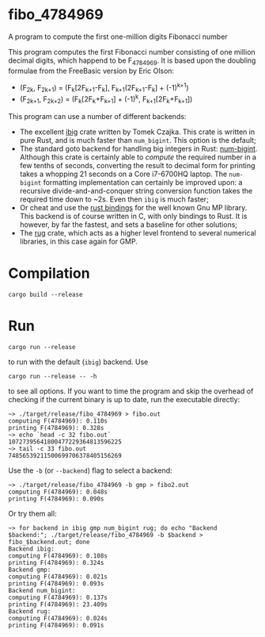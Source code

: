 # fibo_4784969

A program to compute the first one-million digits Fibonacci number

This program computes the first Fibonacci number consisting of one million decimal digits,
which happend to be F<sub>4784969</sub>. It is based upon the doubling formulae from the
FreeBasic version by Eric Olson:
* (F<sub>2k</sub>, F<sub>2k+1</sub>)
  = (F<sub>k</sub>[2F<sub>k+1</sub>-F<sub>k</sub>], F<sub>k+1</sub>(2F<sub>k+1</sub>-F<sub>k</sub>] + (-1)<sup>k+1</sup>)
* (F<sub>2k+1</sub>, F<sub>2k+2</sub>)
= (F<sub>k</sub>[2F<sub>k</sub>+F<sub>k+1</sub>] + (-1)<sup>k</sup>, F<sub>k+1</sub>[2F<sub>k</sub>+F<sub>k+1</sub>])

This program can use a number of different backends:
* The excellent [ibig](https://crates.io/crates/ibig) crate written by Tomek Czajka. This crate is
  written in pure Rust, and is much faster than `num_bigint`. This option is the default;
* The standard goto backend for handling big integers in Rust: [num-bigint](https://crates.io/crates/num-bigint).
  Although this crate is certainly able to *compute* the required number in a few tenths of seconds,
  converting the result to decimal form for printing takes a whopping 21 seconds on a
  Core i7-6700HQ laptop. The `num-bigint` formatting implementation can certainly be improved upon:
  a recursive divide-and-and-conquer string conversion function takes the required time down to ~2s.
  Even then `ibig` is much faster;
* Or cheat and use the [rust bindings](https://crates.io/crates/rust-gmp) for the well known
  Gnu MP library. This backend is of course written in C, with only bindings to Rust. It is however,
  by far the fastest, and sets a baseline for other solutions;
* The [rug](https://crates.io/crates/rug) crate, which acts as a higher level frontend to
  several numerical libraries, in this case again for GMP.

# Compilation

`cargo build --release`

# Run
```text
cargo run --release
```
to run with the default (`ibig`) backend. Use
```text
cargo run --release -- -h
```
to see all options. If you want to time the program and skip the overhead of checking if the current
binary is up to date, run the executable directly:
```text
~> ./target/release/fibo_4784969 > fibo.out
computing F(4784969): 0.110s
printing F(4784969): 0.328s
~> echo `head -c 32 fibo.out`
10727395641800477229364813596225
~> tail -c 33 fibo.out
74856539211500699706378405156269
```
Use the `-b` (or `--backend`) flag to select a backend:
```
~> ./target/release/fibo_4784969 -b gmp > fibo2.out
computing F(4784969): 0.048s
printing F(4784969): 0.090s
```
Or try them all:
```
~> for backend in ibig gmp num_bigint rug; do echo "Backend $backend:"; ./target/release/fibo_4784969 -b $backend > fibo_$backend.out; done
Backend ibig:
computing F(4784969): 0.108s
printing F(4784969): 0.324s
Backend gmp:
computing F(4784969): 0.021s
printing F(4784969): 0.093s
Backend num_bigint:
computing F(4784969): 0.137s
printing F(4784969): 23.409s
Backend rug:
computing F(4784969): 0.024s
printing F(4784969): 0.091s
```
